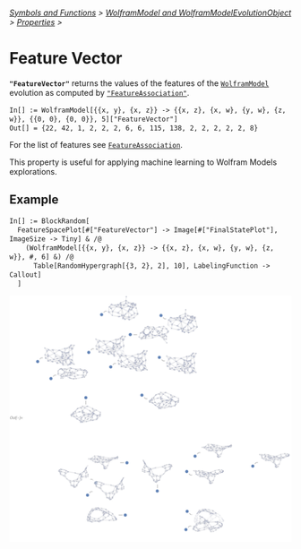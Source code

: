 ###### [Symbols and Functions](/README.md#symbols-and-functions) > [WolframModel and WolframModelEvolutionObject](../WolframModelAndWolframModelEvolutionObject.md) > [Properties](../WolframModelAndWolframModelEvolutionObject.md#properties) >

# Feature Vector

**`"FeatureVector"`** returns the values of the features of the [`WolframModel`](/Documentation/SymbolsAndFunctions/WolframModelAndWolframModelEvolutionObject/WolframModelAndWolframModelEvolutionObject.md) evolution as computed by [`"FeatureAssociation"`](/Documentation/SymbolsAndFunctions/WolframModelAndWolframModelEvolutionObject/Properties/FeatureAssociation.md).

```wl
In[] := WolframModel[{{x, y}, {x, z}} -> {{x, z}, {x, w}, {y, w}, {z, w}}, {{0, 0}, {0, 0}}, 5]["FeatureVector"]
Out[] = {22, 42, 1, 2, 2, 2, 6, 6, 115, 138, 2, 2, 2, 2, 2, 8}
```

For the list of features see [`FeatureAssociation`](/Documentation/SymbolsAndFunctions/WolframModelAndWolframModelEvolutionObject/Properties/FeatureAssociation.md).

This property is useful for applying machine learning to Wolfram Models explorations.

## Example

```wl
In[] := BlockRandom[
  FeatureSpacePlot[#["FeatureVector"] -> Image[#["FinalStatePlot"], ImageSize -> Tiny] & /@
    (WolframModel[{{x, y}, {x, z}} -> {{x, z}, {x, w}, {y, w}, {z, w}}, #, 6] &) /@
      Table[RandomHypergraph[{3, 2}, 2], 10], LabelingFunction -> Callout]
  ]
```

<img src="/Documentation/Images/FeatureVectorFeatureSpacePlot.png" width="815.4">
